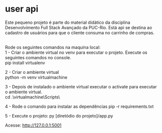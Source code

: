 
# user api
Este pequeno projeto é parte do material didático da disciplina Desenvolvimento Full Stack Avançado da PUC-Rio. Está api se destina ao cadastro de usuários  para que o cliente consuma no carrinho de compras.

<br />Rode os seguintes comandos na maquina local:
<br />1 - Criar o ambiente virtual no venv para executar o projeto. Execute os seguintes comandos no console.
<br /> pip install virtualenv

2 - Criar o ambiente virtual
<br /> python -m venv virtualmachine

3 - Depois de instalado o ambiente virtual executar o activate para executar o ambiente virtual.
<br /> cd .\virtualmachine\Scripts\ 

4 - Rode o comando para instalar as dependências
pip -r requirements.txt

5 - Execute o projeto:
py [diretódio do projeto]/app.py

Acesse: http://127.0.0.1:5001
